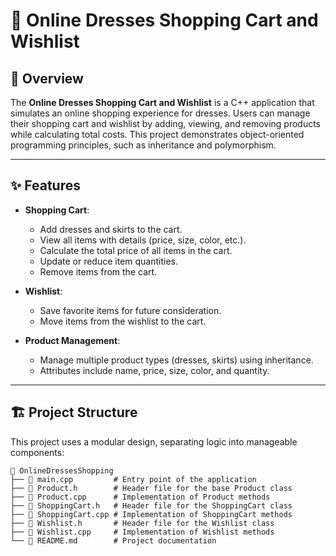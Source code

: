 
# 🛒 Online Dresses Shopping Cart and Wishlist

## 📖 Overview
The **Online Dresses Shopping Cart and Wishlist** is a C++ application that simulates an online shopping experience for dresses. Users can manage their shopping cart and wishlist by adding, viewing, and removing products while calculating total costs. This project demonstrates object-oriented programming principles, such as inheritance and polymorphism.

---

## ✨ Features
- **Shopping Cart**:
  - Add dresses and skirts to the cart.
  - View all items with details (price, size, color, etc.).
  - Calculate the total price of all items in the cart.
  - Update or reduce item quantities.
  - Remove items from the cart.

- **Wishlist**:
  - Save favorite items for future consideration.
  - Move items from the wishlist to the cart.

- **Product Management**:
  - Manage multiple product types (dresses, skirts) using inheritance.
  - Attributes include name, price, size, color, and quantity.

---

## 🏗️ Project Structure
This project uses a modular design, separating logic into manageable components:
```plaintext
📂 OnlineDressesShopping
├── 📄 main.cpp         # Entry point of the application
├── 📄 Product.h        # Header file for the base Product class
├── 📄 Product.cpp      # Implementation of Product methods
├── 📄 ShoppingCart.h   # Header file for the ShoppingCart class
├── 📄 ShoppingCart.cpp # Implementation of ShoppingCart methods
├── 📄 Wishlist.h       # Header file for the Wishlist class
├── 📄 Wishlist.cpp     # Implementation of Wishlist methods
└── 📄 README.md        # Project documentation
